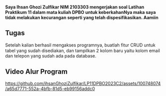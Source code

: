 #### Saya Ihsan Ghozi Zulfikar NIM 2103303 mengerjakan soal Latihan Praktikum 11 dalam mata kuliah DPBO untuk keberkahanNya maka saya tidak melakukan kecurangan seperti yang telah dispesifikasikan. Aamiin

## Tugas
Setelah kalian berhasil mengakses programnya, buatlah ﬁtur CRUD untuk
tabel yang sudah disediakan, dan tampilkan 2 kolom baru yaitu kolom email dan
telepon yang sudah ada pada database.

## Video Alur Program
https://github.com/ihsanGhoziZulfikar/LP11DPBO2023C2/assets/100748074/a65d7771-552a-4bfb-81d5-eb99156addc0

